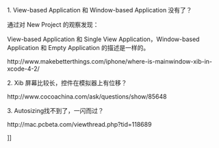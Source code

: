 <p>1. View-based Application 和 Window-based Application 没有了？</p>
<p>通过对 New Project 的观察发现：</p>
<p>View-based&nbsp;Application 和&nbsp;Single View Application，Window-based Application 和 Empty Application&nbsp;的描述是一样的。</p>
<p>http://www.makebetterthings.com/iphone/where-is-mainwindow-xib-in-xcode-4-2/</p>
<p>2. Xib 屏幕比较长，控件在模拟器上有位移？</p>
<p>http://www.cocoachina.com/ask/questions/show/85648</p>
<p>3. Autosizing找不到了，一闪而过？</p>
<p>http://mac.pcbeta.com/viewthread.php?tid=118689</p>]]